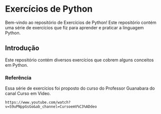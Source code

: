 # Exercícios de Python

Bem-vindo ao repositório de Exercícios de Python! Este repositório contém uma série de exercícios que fiz para aprender e praticar a linguagem Python. 

## Introdução

Este repositório contém diversos exercícios que cobrem alguns conceitos em Python. 

### Referência 

Essa série de exercícios foi proposto do curso do Professor Guanabara do canal Curso em Video.

```
https://www.youtube.com/watch?v=S9uPNppGsGo&ab_channel=CursoemV%C3%ADdeo
```